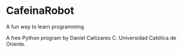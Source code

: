 CafeinaRobot
============

A fun way to learn programming

A free Python program by 
Daniel Cañizares C.
Universidad Católica de Oriente.

